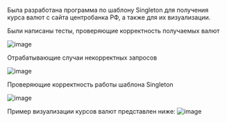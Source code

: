 Была разработана программа по шаблону Singleton для получения курса валют с сайта центробанка РФ, а также для их визуализации.

Были написаны тесты, проверяющие корректность получаемых валют 

![image](https://github.com/user-attachments/assets/130beac2-9bcc-4fbe-8e9d-dead676e2b3c)


Отрабатывающие случаи некорректных запросов

![image](https://github.com/user-attachments/assets/7f0c5394-382c-4c16-9178-6d02402c91f4)


Проверяющие корректность работы шаблона Singleton

![image](https://github.com/user-attachments/assets/2e812384-e83b-4988-8993-041f8d09277c)


Пример визуализации курсов валют представлен ниже:
![image](https://github.com/user-attachments/assets/01f522ba-aa88-41ac-8713-cc51413186c9)
